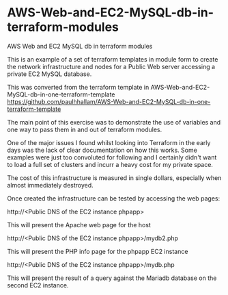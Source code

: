 # AWS-Web-and-EC2-MySQL-db-in-terraform-modules
AWS Web and EC2 MySQL db in terraform modules

This is an example of a set of terraform templates in module form to create the network infrastructure and nodes for a Public Web server accessing a private EC2 MySQL database.

This was converted from the terraform template in AWS-Web-and-EC2-MySQL-db-in-one-terraform-template
https://github.com/paulhhallam/AWS-Web-and-EC2-MySQL-db-in-one-terraform-template

The main point of this exercise was to demonstrate the use of variables and one way to pass them in and out of terraform modules.

One of the major issues I found whilst looking into Terraform in the early days was the lack of clear documentation on how this works. Some examples were just too convoluted for following and I certainly didn't want to load a full set of clusters and incurr a heavy cost for my private space.

The cost of this infrastructure is measured in single dollars, especially when almost immediately destroyed.

Once created the infrastructure can be tested by accessing the web pages:

  http://\<Public DNS of the EC2 instance phpapp\>
  
  This will present the Apache web page for the host
  
  http://\<Public DNS of the EC2 instance phpapp\>/mydb2.php
  
  This will present the PHP info page for the phpapp EC2 instance
 
  http://\<Public DNS of the EC2 instance phpapp\>/mydb.php
  
  This will present the result of a query against the Mariadb database on the second EC2 instance.
